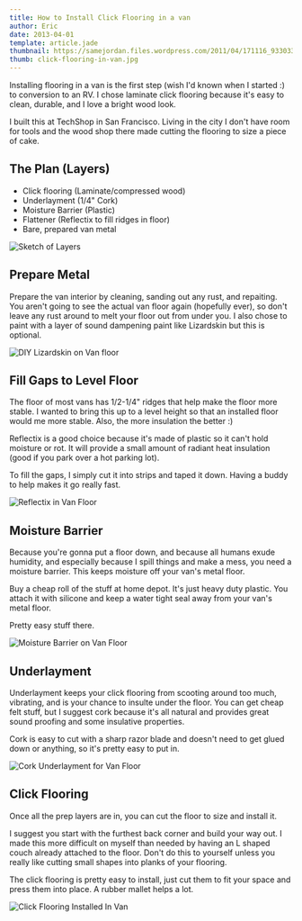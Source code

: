 ```yaml
---
title: How to Install Click Flooring in a van
author: Eric
date: 2013-04-01
template: article.jade
thumbnail: https://samejordan.files.wordpress.com/2011/04/171116_933033326665_9420873_48800528_5982002_o.jpg
thumb: click-flooring-in-van.jpg
---
```


Installing flooring in a van is the first step (wish I'd known when I started :) to conversion to an RV. I chose laminate click flooring because it's easy to clean, durable, and I love a bright wood look.

I built this at TechShop in San Francisco. Living in the city I don't have room for tools and the wood shop there made cutting the flooring to size a piece of cake.

<span class="more"></span>

The Plan (Layers)
-----------------
* Click flooring   (Laminate/compressed wood)
* Underlayment     (1/4" Cork)
* Moisture Barrier (Plastic)
* Flattener        (Reflectix to fill ridges in floor)
* Bare, prepared van metal

![Sketch of Layers](van-floor-layers.jpg)


Prepare Metal
-------------
Prepare the van interior by cleaning, sanding out any rust, and repaiting. You aren't going to see the actual van floor again (hopefully ever), so don't leave any rust around to melt your floor out from under you. I also chose to paint with a layer of sound dampening paint like Lizardskin but this is optional.

![DIY Lizardskin on Van floor](diy-lizardskin-on-van.jpg)

Fill Gaps to Level Floor
------------------------
The floor of most vans has 1/2-1/4" ridges that help make the floor more stable. I wanted to bring this up to a level height so that an installed floor would me more stable. Also, the more insulation the better :)

Reflectix is a good choice because it's made of plastic so it can't hold moisture or rot. It will provide a small amount of radiant heat insulation (good if you park over a hot parking lot).

To fill the gaps, I simply cut it into strips and taped it down. Having a buddy to help makes it go really fast.

![Reflectix in Van Floor](reflectix-to-fill-van-floor-grooves.jpg)

Moisture Barrier
----------------
Because you're gonna put a floor down, and because all humans exude humidity, and especially because I spill things and make a mess, you need a moisture barrier. This keeps moisture off your van's metal floor.

Buy a cheap roll of the stuff at home depot. It's just heavy duty plastic. You attach it with silicone and keep a water tight seal away from your van's metal floor.

Pretty easy stuff there.

![Moisture Barrier on Van Floor](moisture-barrier-on-van-floor.jpg)

Underlayment
------------
Underlayment keeps your click flooring from scooting around too much, vibrating, and is your chance to insulte under the floor. You can get cheap felt stuff, but I suggest cork because it's all natural and provides great sound proofing and some insulative properties.

Cork is easy to cut with a sharp razor blade and doesn't need to get glued down or anything, so it's pretty easy to put in.

![Cork Underlayment for Van Floor](cork-underlayment-for-van-floor.jpg)

Click Flooring
--------------
Once all the prep layers are in, you can cut the floor to size and install it.

I suggest you start with the furthest back corner and build your way out. I made this more difficult on myself than needed by having an L shaped couch already attached to the floor. Don't do this to yourself unless you really like cutting small shapes into planks of your flooring.

The click flooring is pretty easy to install, just cut them to fit your space and press them into place. A rubber mallet helps a lot.

![Click Flooring Installed In Van](click-flooring-in-van.jpg)
